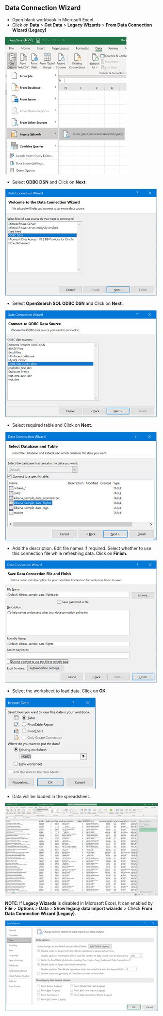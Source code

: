 ## Data Connection Wizard 

* Open blank workbook in Microsoft Excel.
* Click on **Data** > **Get Data** > **Legacy Wizards** > **From Data Connection Wizard (Legacy)**

<img src="img/data_connection_wizard_select.png" width="400">

* Select **ODBC DSN** and Click on **Next**.

<img src="img/data_connection_wizard_dsn.png" width="500">

* Select **OpenSearch SQL ODBC DSN** and Click on **Next**.

<img src="img/data_connection_wizard_select_dsn.png" width="500">

* Select required table and Click on **Next**.

<img src="img/data_connection_wizard_table_list.png" width="500">

* Add the description. Edit file names if required. Select whether to use this connection file while refreshing data. Click on **Finish**.

<img src="img/data_connection_wizard_save_connection_file.png" width="500">

* Select the worksheet to load data. Click on **OK**.

<img src="img/data_connection_wizard_select_worksheet.png" width="300">

* Data will be loaded in the spreadsheet.

<img src="img/data_connection_wizard_load_data.png">

**NOTE**: If **Legacy Wizards** is disabled in Microsoft Excel, It can enabled by **File** > **Options** > **Data** > **Show legacy data import wizards** > Check **From Data Connection Wizard (Legacy)**.

<img src="img/data_connection_wizard_enable.png" width=600>
